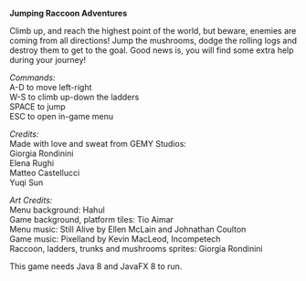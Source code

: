 **Jumping Raccoon Adventures**

Climb up, and reach the highest point of the world, but beware, enemies are coming from all directions!
Jump the mushrooms, dodge the rolling logs and destroy them to get to the goal. Good news is, you will
find some extra help during your journey!

_Commands:_  
A-D to move left-right  
W-S to climb up-down the ladders  
SPACE to jump  
ESC to open in-game menu  

_Credits:_  
Made with love and sweat from GEMY Studios:  
Giorgia Rondinini  
Elena Rughi  
Matteo Castellucci  
Yuqi Sun  

_Art Credits:_  
Menu background: Hahul  
Game background, platform tiles: Tio Aimar  
Menu music: Still Alive by Ellen McLain and Johnathan Coulton  
Game music: Pixelland by Kevin MacLeod, Incompetech  
Raccoon, ladders, trunks and mushrooms sprites: Giorgia Rondinini  

This game needs Java 8 and JavaFX 8 to run.

